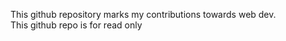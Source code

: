 This github repository marks my contributions towards web dev.
<br> This github repo is for read only
